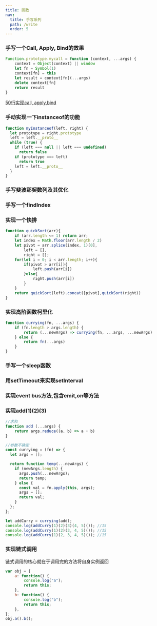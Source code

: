 ```yaml
---
title: 函数
nav:
  title: 手写系列
  path: /write
  order: 5
---
```


### 手写一个Call, Apply, Bind的效果
``` js
Function.prototype.mycall = function (context, ...args) {
    context = Object(context) || window
    let fn = Symbol(1)
    context[fn] = this
    let result = context[fn](...args)
    delete context[fn]
    return result
}
```
[50行实现call, apply,bind](https://segmentfault.com/a/1190000020044435)

### 手动实现一下instanceof的功能
```js
function myInstanceof(left, right) {
  let prototype = right.prototype
  left = left.__proto__
  while (true) {
    if (left === null || left === undefined)
      return false
    if (prototype === left)
      return true
    left = left.__proto__
  }
}
```

### 手写斐波那契数列及其优化

### 手写一个findIndex 

### 实现一个快排
```js
function quickSort(arr){
    if (arr.length <= 1) return arr;
    let index = Math.floor(arr.length / 2)
    let pivot = arr.splice(index, 1)[0],
        left = [],
        right = [];
    for(let i = 0; i < arr.length; i++){
        if(pivot > arr[i]){
            left.push(arr[i])
        }else{
            right.push(arr[i])
        }
    }
    return quickSort(left).concat([pivot],quickSort(right))
}
```

### 实现高阶函数柯里化
```js
function currying(fn, ...args) {
    if (fn.length > args.length) {
        return (...newArgs) => currying(fn, ...args, ...newArgs)
    } else {
        return fn(...args)
    }
}
```

### 手写一个sleep函数

### 用setTimeout来实现setInterval

### 实现event bus方法,包含emit,on等方法

### 实现add(1)(2)(3)
```js
//求和
function add (...args) {
    return args.reduce((a, b) => a + b)
}

//参数不确定
const currying = (fn) => {
  let args = [];

  return function temp(...newArgs) {
    if (newArgs.length) {
      args.push(...newArgs);
      return temp;
    } else {
      const val = fn.apply(this, args);
      args = [];
      return val;
    }
  };
}; 

let addCurry = currying(add);
console.log(addCurry(1)(2)(3)(4, 5)()); //15
console.log(addCurry(1)(2)(3, 4, 5)()); //15
console.log(addCurry(1)(2, 3, 4, 5)()); //15
```

### 实现链式调用
链式调用的核心就在于调用完的方法将自身实例返回
```js
var obj = {
    a: function() {
        console.log("a");
        return this;
    },
    b: function() {
        console.log("b");
        return this;
    },
};
obj.a().b();
```


